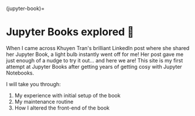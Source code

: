 (jupyter-book)=
# Jupyter Books explored 📙

When I came across Khuyen Tran's brilliant LinkedIn
post where she shared her Jupyter Book, a light bulb
instantly went off for me! Her post gave me just enough of a nudge
to try it out... and here we are! This site is my first
attempt at Jupyter Books after getting years of
getting cosy with Jupyter Notebooks.

I will take you through:
1. My experience with initial setup of the book
2. My maintenance routine
3. How I altered the front-end of the book
